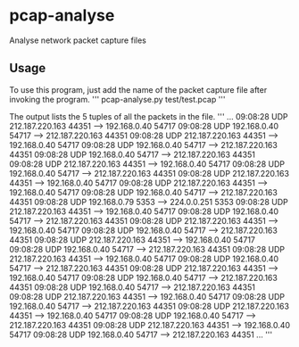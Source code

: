 # pcap-analyse
Analyse network packet capture files

## Usage

To use this program, just add the name of the packet capture file after invoking the program.
'''
pcap-analyse.py test/test.pcap
'''

The output lists the 5 tuples of all the packets in the file.
'''
...
09:08:28  UDP 212.187.220.163 44351 -->    192.168.0.40 54717
09:08:28  UDP    192.168.0.40 54717 --> 212.187.220.163 44351
09:08:28  UDP 212.187.220.163 44351 -->    192.168.0.40 54717
09:08:28  UDP    192.168.0.40 54717 --> 212.187.220.163 44351
09:08:28  UDP    192.168.0.40 54717 --> 212.187.220.163 44351
09:08:28  UDP 212.187.220.163 44351 -->    192.168.0.40 54717
09:08:28  UDP    192.168.0.40 54717 --> 212.187.220.163 44351
09:08:28  UDP 212.187.220.163 44351 -->    192.168.0.40 54717
09:08:28  UDP 212.187.220.163 44351 -->    192.168.0.40 54717
09:08:28  UDP    192.168.0.40 54717 --> 212.187.220.163 44351
09:08:28  UDP    192.168.0.79  5353 -->     224.0.0.251  5353
09:08:28  UDP 212.187.220.163 44351 -->    192.168.0.40 54717
09:08:28  UDP    192.168.0.40 54717 --> 212.187.220.163 44351
09:08:28  UDP 212.187.220.163 44351 -->    192.168.0.40 54717
09:08:28  UDP    192.168.0.40 54717 --> 212.187.220.163 44351
09:08:28  UDP 212.187.220.163 44351 -->    192.168.0.40 54717
09:08:28  UDP    192.168.0.40 54717 --> 212.187.220.163 44351
09:08:28  UDP 212.187.220.163 44351 -->    192.168.0.40 54717
09:08:28  UDP    192.168.0.40 54717 --> 212.187.220.163 44351
09:08:28  UDP 212.187.220.163 44351 -->    192.168.0.40 54717
09:08:28  UDP    192.168.0.40 54717 --> 212.187.220.163 44351
09:08:28  UDP    192.168.0.40 54717 --> 212.187.220.163 44351
09:08:28  UDP 212.187.220.163 44351 -->    192.168.0.40 54717
09:08:28  UDP    192.168.0.40 54717 --> 212.187.220.163 44351
09:08:28  UDP 212.187.220.163 44351 -->    192.168.0.40 54717
09:08:28  UDP    192.168.0.40 54717 --> 212.187.220.163 44351
09:08:28  UDP 212.187.220.163 44351 -->    192.168.0.40 54717
09:08:28  UDP    192.168.0.40 54717 --> 212.187.220.163 44351
...
'''